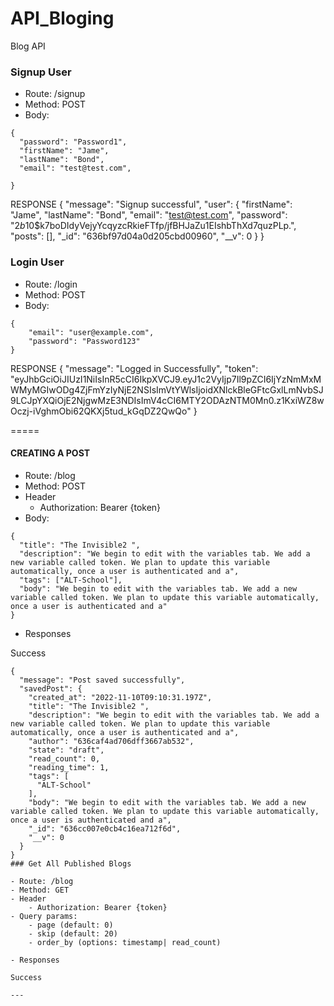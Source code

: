 # API_Bloging
Blog API

### Signup User

- Route: /signup
- Method: POST
- Body: 
```
{
  "password": "Password1",
  "firstName": "Jame",
  "lastName": "Bond",
  "email": "test@test.com",
  
}
```
RESPONSE
{
  "message": "Signup successful",
  "user": {
    "firstName": "Jame",
    "lastName": "Bond",
    "email": "test@test.com",
    "password": "$2b$10$k7boDIdyVejyYcqyzcRkieFTfp/jfBHJaZu1EIshbThXd7quzPLp.",
    "posts": [],
    "_id": "636bf97d04a0d205cbd00960",
    "__v": 0
  }
}

### Login User

- Route: /login
- Method: POST
- Body: 
```
{
    "email": "user@example.com",
    "password": "Password123"  
}
```
RESPONSE
{
  "message": "Logged in Successfully",
  "token": "eyJhbGciOiJIUzI1NiIsInR5cCI6IkpXVCJ9.eyJ1c2VyIjp7Il9pZCI6IjYzNmMxMWMyMGIwODg4ZjFmYzIyNjE2NSIsImVtYWlsIjoidXNlckBleGFtcGxlLmNvbSJ9LCJpYXQiOjE2NjgwMzE3NDIsImV4cCI6MTY2ODAzNTM0Mn0.z1KxiWZ8wOczj-iVghmObi62QKXj5tud_kGqDZ2QwQo"
}

=====
#### CREATING A POST
- Route: /blog
- Method: POST
- Header
    - Authorization: Bearer {token}
- Body: 
```
{
  "title": "The Invisible2 ",
  "description": "We begin to edit with the variables tab. We add a new variable called token. We plan to update this variable automatically, once a user is authenticated and a",
  "tags": ["ALT-School"],
  "body": "We begin to edit with the variables tab. We add a new variable called token. We plan to update this variable automatically, once a user is authenticated and a"
}
```

- Responses

Success
```
{
  "message": "Post saved successfully",
  "savedPost": {
    "created_at": "2022-11-10T09:10:31.197Z",
    "title": "The Invisible2 ",
    "description": "We begin to edit with the variables tab. We add a new variable called token. We plan to update this variable automatically, once a user is authenticated and a",
    "author": "636caf4ad706dff3667ab532",
    "state": "draft",
    "read_count": 0,
    "reading_time": 1,
    "tags": [
      "ALT-School"
    ],
    "body": "We begin to edit with the variables tab. We add a new variable called token. We plan to update this variable automatically, once a user is authenticated and a",
    "_id": "636cc007e0cb4c16ea712f6d",
    "__v": 0
  }
}
### Get All Published Blogs

- Route: /blog
- Method: GET
- Header
    - Authorization: Bearer {token}
- Query params: 
    - page (default: 0)
    - skip (default: 20)
    - order_by (options: timestamp| read_count)

- Responses

Success
```

```
---